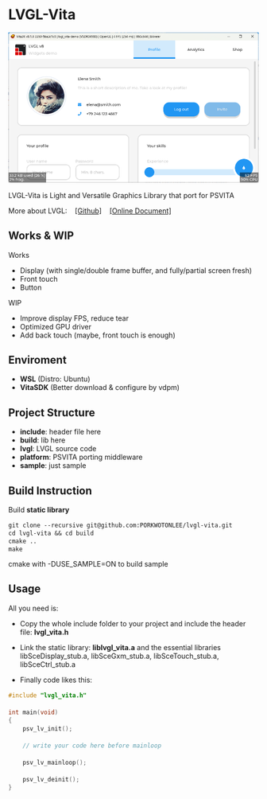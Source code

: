 # LVGL-Vita
![](https://github.com/PORKWOTONLEE/lvgl-vita/blob/master/pic/screenshot.png)

LVGL-Vita is Light and Versatile Graphics Library that port for PSVITA

More about LVGL:&nbsp;&nbsp;&nbsp;&nbsp;[[Github]](https://github.com/lvgl/lvgl)&nbsp;&nbsp;&nbsp;&nbsp;[[Online Document]](https://docs.lvgl.io/master/index.html)

## Works & WIP
Works
- Display (with single/double frame buffer, and fully/partial screen fresh)
- Front touch
- Button

WIP
- Improve display FPS, reduce tear
- Optimized GPU driver
- Add back touch (maybe, front touch is enough)

## Enviroment
- **WSL** (Distro: Ubuntu)
- **VitaSDK** (Better download & configure by vdpm)

## Project Structure
- **include**: header file here
- **build**: lib here
- **lvgl**: LVGL source code
- **platform**: PSVITA porting middleware
- **sample**: just sample

## Build Instruction
Build **static library**
```shell
git clone --recursive git@github.com:PORKWOTONLEE/lvgl-vita.git
cd lvgl-vita && cd build
cmake ..
make

```
cmake with -DUSE_SAMPLE=ON to build sample

## Usage
All you need is:

- Copy the whole include folder to your project and include the header file: **lvgl_vita.h**

- Link the static library: **liblvgl_vita.a** and the essential libraries libSceDisplay_stub.a, libSceGxm_stub.a, libSceTouch_stub.a, libSceCtrl_stub.a

- Finally code likes this:
```c
#include "lvgl_vita.h"

int main(void)
{
	psv_lv_init();

	// write your code here before mainloop

	psv_lv_mainloop();

	psv_lv_deinit();
}
```

